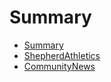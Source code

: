 # Summary

* [Summary](summary.md)
* [ShepherdAthletics](shepherdathletics.md)
* [CommunityNews](communitynews.md)

